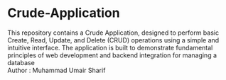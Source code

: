 # Crude-Application
This repository contains a Crude Application, designed to perform basic Create, Read, Update, and Delete (CRUD) operations using a simple and intuitive interface. The application is built to demonstrate fundamental principles of web development and backend integration for managing a database <br>
Author : Muhammad Umair Sharif
